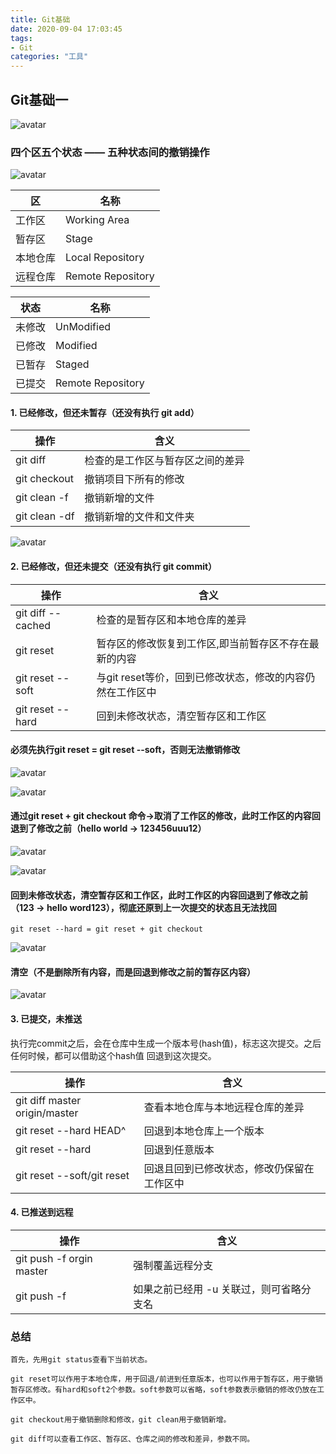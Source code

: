 ```yaml
---
title: Git基础
date: 2020-09-04 17:03:45
tags: 
- Git
categories: "工具"  
---
```

## Git基础一
![avatar](1.png)<br>

### 四个区五个状态  —— 五种状态间的撤销操作

![avatar](2.png)<br>

  区 | 名称 
----|------
工作区 | Working Area
暂存区| Stage
本地仓库| Local Repository 
远程仓库| Remote Repository

  状态 | 名称 
----|------
未修改| UnModified
已修改| Modified
已暂存| Staged
已提交| Remote Repository


#### 1. 已经修改，但还未暂存（还没有执行 git add）

 操作 | 含义 
----|------
git diff| 检查的是工作区与暂存区之间的差异
git checkout| 撤销项目下所有的修改
git clean -f| 撤销新增的文件
git clean -df| 撤销新增的文件和文件夹

![avatar](3.png)<br>

#### 2. 已经修改，但还未提交（还没有执行 git commit）

 操作 | 含义 
----|------
git diff --cached| 检查的是暂存区和本地仓库的差异
git reset| 暂存区的修改恢复到工作区,即当前暂存区不存在最新的内容
git reset --soft| 与git reset等价，回到已修改状态，修改的内容仍然在工作区中
git reset --hard| 回到未修改状态，清空暂存区和工作区


#### 必须先执行git reset = git reset --soft，否则无法撤销修改
![avatar](4.png)<br>

![avatar](5.png)<br>


#### 通过git reset + git checkout 命令->取消了工作区的修改，此时工作区的内容回退到了修改之前（hello world -> 123456uuu12）
![avatar](6.png)<br>

![avatar](7.png)<br>

#### 回到未修改状态，清空暂存区和工作区，此时工作区的内容回退到了修改之前（123 -> hello word123），彻底还原到上一次提交的状态且无法找回
```
git reset --hard = git reset + git checkout
```
![avatar](8.png)<br>


#### 清空（不是删除所有内容，而是回退到修改之前的暂存区内容）
![avatar](9.png)<br>


#### 3. 已提交，未推送

执行完commit之后，会在仓库中生成一个版本号(hash值)，标志这次提交。之后任何时候，都可以借助这个hash值
回退到这次提交。

 操作 | 含义 
----|------
git diff master origin/master| 查看本地仓库与本地远程仓库的差异
git reset --hard HEAD^| 回退到本地仓库上一个版本
git reset --hard <hash code>|  回退到任意版本
git reset --soft/git reset| 回退且回到已修改状态，修改仍保留在工作区中

#### 4. 已推送到远程

 操作 | 含义 
----|------
git push -f orgin master| 强制覆盖远程分支
git push -f| 如果之前已经用 -u 关联过，则可省略分支名

### 总结

```
首先，先用git status查看下当前状态。

git reset可以作用于本地仓库，用于回退/前进到任意版本，也可以作用于暂存区，用于撤销暂存区修改。有hard和soft2个参数。soft参数可以省略，soft参数表示撤销的修改仍放在工作区中。

git checkout用于撤销删除和修改，git clean用于撤销新增。

git diff可以查看工作区、暂存区、仓库之间的修改和差异，参数不同。
```